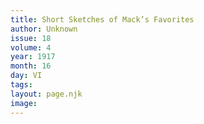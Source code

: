```yaml
---
title: Short Sketches of Mack’s Favorites
author: Unknown
issue: 18
volume: 4
year: 1917
month: 16
day: VI
tags:
layout: page.njk
image:
---
```

